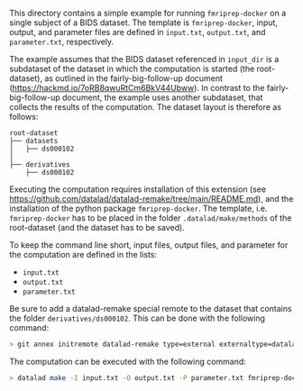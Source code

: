 This directory contains a simple example for running `fmriprep-docker` on a single subject of a BIDS dataset. The template is `fmriprep-docker`, input, output, and parameter files are defined in `input.txt`, `output.txt`, and `parameter.txt`, respectively.

The example assumes that the BIDS dataset referenced in `input_dir` is a subdataset of the dataset in which the computation is started (the root-dataset), as outlined in the fairly-big-follow-up document (https://hackmd.io/7oRB8qwuRtCm6BkV44Ubww). In contrast to the fairly-big-follow-up document, the example uses another subdataset, that collects the results of the computation. The dataset layout is therefore as follows:
```
root-dataset
├── datasets
│   ├── ds000102
│
├── derivatives
    ├── ds000102
```

Executing the computation requires installation of this extension (see https://github.com/datalad/datalad-remake/tree/main/README.md), and the installation of the python package `fmriprep-docker`. The template, i.e. `fmriprep-docker` has to be placed in the folder `.datalad/make/methods` of the root-dataset (and the dataset has to be saved).

To keep the command line short, input files, output files, and parameter for the computation are defined in the lists:
- `input.txt`
- `output.txt`
- `parameter.txt`

Be sure to add a datalad-remake special remote to the dataset that contains the folder `derivatives/ds000102`.
This can be done with the following command:
```bash
> git annex initremote datalad-remake type=external externaltype=datalad-remake encryption=none
```

The computation can be executed with the following command:

```bash
> datalad make -I input.txt -O output.txt -P parameter.txt fmriprep-docker
```
